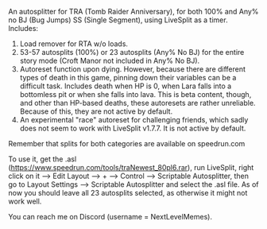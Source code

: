 An autosplitter for TRA (Tomb Raider Anniversary), for both 100% and Any% no BJ (Bug Jumps) SS (Single Segment), using LiveSplit as a timer. Includes:

1) Load remover for RTA w/o loads.
2) 53-57 autosplits (100%) or 23 autosplits (Any% No BJ) for the entire story mode (Croft Manor not included in Any% No BJ).
3) Autoreset function upon dying. However, because there are different types of death in this game, pinning down their variables can be a difficult task. Includes death when HP is 0, when Lara falls into a bottomless pit or when she falls into lava. This is beta content, though, and other than HP-based deaths, these autoresets are rather unreliable. Because of this, they are not active by default.
4) An experimental "race" autoreset for challenging friends, which sadly does not seem to work with LiveSplit v1.7.7. 
   It is not active by default.

Remember that splits for both categories are available on speedrun.com

To use it, get the .asl (https://www.speedrun.com/tools/traNewest_80pl6.rar), run LiveSplit, right click on it --> Edit Layout --> + --> Control --> Scriptable Autosplitter, then
go to Layout Settings --> Scriptable Autosplitter and select the .asl file. As of now you should leave all 23 autosplits selected, 
as otherwise it might not work well.

You can reach me on Discord (username = NextLevelMemes).
